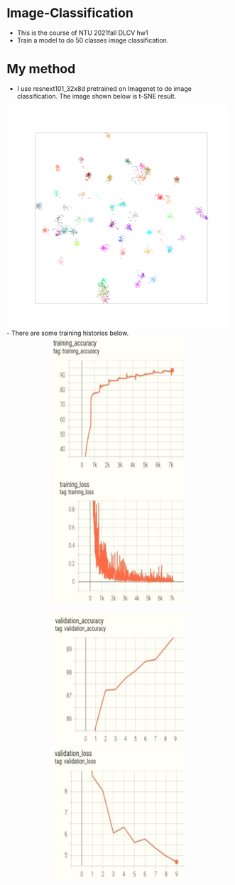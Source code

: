 # Image-Classification
- This is the course of NTU 2021fall DLCV hw1
- Train a model to do 50 classes image classification.
# My method
- I use resnext101_32x8d pretrained on Imagenet to do image classification. The image shown below is t-SNE result.
<div align=center>
<img src="https://github.com/come880412/Image-Classification/blob/main/t-sne.png" width="500" height="500">
</div>
- There are some training histories below.
<div align=center>
<img src="https://github.com/come880412/Image-Classification/blob/main/training_fig/training_acc.jpg" width="300" height="300"><img src="https://github.com/come880412/Image-Classification/blob/main/training_fig/training_loss.jpg" width="300" height="300">

<img src="https://github.com/come880412/Image-Classification/blob/main/training_fig/validation_acc.jpg" width="300" height="300"><img src="https://github.com/come880412/Image-Classification/blob/main/training_fig/validation_loss.jpg" width="300" height="300">
</div>

